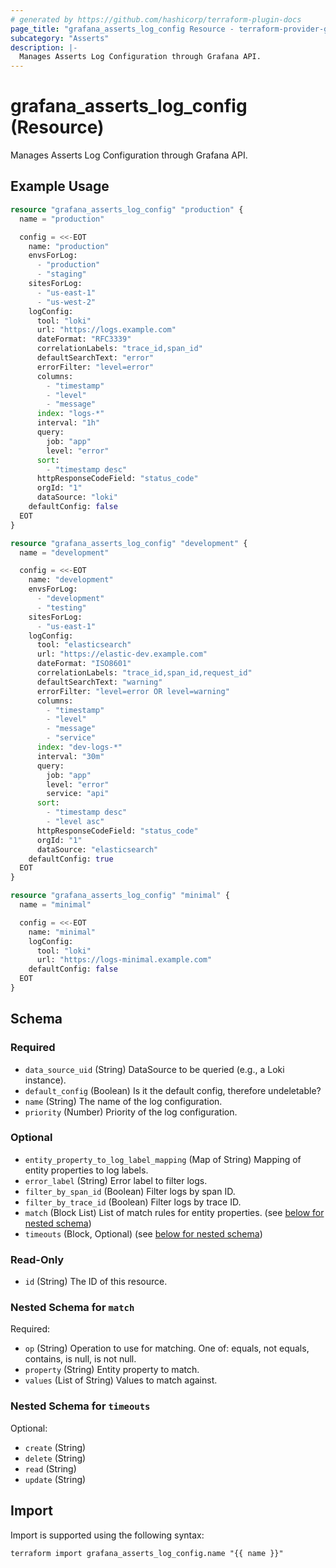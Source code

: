 ```yaml
---
# generated by https://github.com/hashicorp/terraform-plugin-docs
page_title: "grafana_asserts_log_config Resource - terraform-provider-grafana"
subcategory: "Asserts"
description: |-
  Manages Asserts Log Configuration through Grafana API.
---
```


# grafana_asserts_log_config (Resource)

Manages Asserts Log Configuration through Grafana API.

## Example Usage

```terraform
resource "grafana_asserts_log_config" "production" {
  name = "production"

  config = <<-EOT
    name: "production"
    envsForLog:
      - "production"
      - "staging"
    sitesForLog:
      - "us-east-1"
      - "us-west-2"
    logConfig:
      tool: "loki"
      url: "https://logs.example.com"
      dateFormat: "RFC3339"
      correlationLabels: "trace_id,span_id"
      defaultSearchText: "error"
      errorFilter: "level=error"
      columns:
        - "timestamp"
        - "level"
        - "message"
      index: "logs-*"
      interval: "1h"
      query:
        job: "app"
        level: "error"
      sort:
        - "timestamp desc"
      httpResponseCodeField: "status_code"
      orgId: "1"
      dataSource: "loki"
    defaultConfig: false
  EOT
}

resource "grafana_asserts_log_config" "development" {
  name = "development"

  config = <<-EOT
    name: "development"
    envsForLog:
      - "development"
      - "testing"
    sitesForLog:
      - "us-east-1"
    logConfig:
      tool: "elasticsearch"
      url: "https://elastic-dev.example.com"
      dateFormat: "ISO8601"
      correlationLabels: "trace_id,span_id,request_id"
      defaultSearchText: "warning"
      errorFilter: "level=error OR level=warning"
      columns:
        - "timestamp"
        - "level"
        - "message"
        - "service"
      index: "dev-logs-*"
      interval: "30m"
      query:
        job: "app"
        level: "error"
        service: "api"
      sort:
        - "timestamp desc"
        - "level asc"
      httpResponseCodeField: "status_code"
      orgId: "1"
      dataSource: "elasticsearch"
    defaultConfig: true
  EOT
}

resource "grafana_asserts_log_config" "minimal" {
  name = "minimal"

  config = <<-EOT
    name: "minimal"
    logConfig:
      tool: "loki"
      url: "https://logs-minimal.example.com"
    defaultConfig: false
  EOT
}
```

<!-- schema generated by tfplugindocs -->
## Schema

### Required

- `data_source_uid` (String) DataSource to be queried (e.g., a Loki instance).
- `default_config` (Boolean) Is it the default config, therefore undeletable?
- `name` (String) The name of the log configuration.
- `priority` (Number) Priority of the log configuration.

### Optional

- `entity_property_to_log_label_mapping` (Map of String) Mapping of entity properties to log labels.
- `error_label` (String) Error label to filter logs.
- `filter_by_span_id` (Boolean) Filter logs by span ID.
- `filter_by_trace_id` (Boolean) Filter logs by trace ID.
- `match` (Block List) List of match rules for entity properties. (see [below for nested schema](#nestedblock--match))
- `timeouts` (Block, Optional) (see [below for nested schema](#nestedblock--timeouts))

### Read-Only

- `id` (String) The ID of this resource.

<a id="nestedblock--match"></a>
### Nested Schema for `match`

Required:

- `op` (String) Operation to use for matching. One of: equals, not equals, contains, is null, is not null.
- `property` (String) Entity property to match.
- `values` (List of String) Values to match against.


<a id="nestedblock--timeouts"></a>
### Nested Schema for `timeouts`

Optional:

- `create` (String)
- `delete` (String)
- `read` (String)
- `update` (String)

## Import

Import is supported using the following syntax:

```shell
terraform import grafana_asserts_log_config.name "{{ name }}"
```
